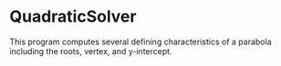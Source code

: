 # QuadraticSolver
This program computes several defining characteristics of a parabola including the roots, vertex, and y-intercept. 
